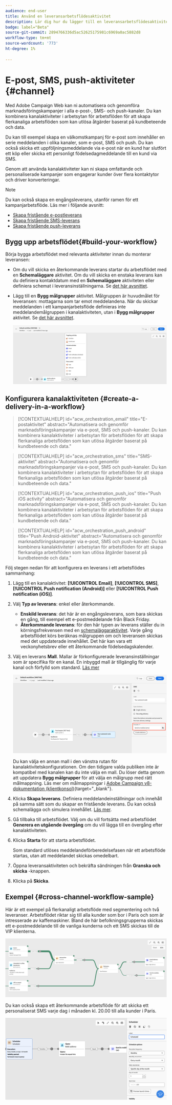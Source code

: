 ```yaml
---
audience: end-user
title: Använd en leveransarbetsflödesaktivitet
description: Lär dig hur du lägger till en leveransarbetsflödesaktivitet (e-post, push, SMS)
badge: label="Beta"
source-git-commit: 2894766336d5ac52625175981c6969a0ac5882d8
workflow-type: tm+mt
source-wordcount: '773'
ht-degree: 1%

---
```



# E-post, SMS, push-aktiviteter {#channel}

Med Adobe Campaign Web kan ni automatisera och genomföra marknadsföringskampanjer i alla e-post-, SMS- och push-kanaler. Du kan kombinera kanalaktiviteter i arbetsytan för arbetsflöden för att skapa flerkanaliga arbetsflöden som kan utlösa åtgärder baserat på kundbeteende och data.

Du kan till exempel skapa en välkomstkampanj för e-post som innehåller en serie meddelanden i olika kanaler, som e-post, SMS och push. Du kan också skicka ett uppföljningsmeddelande via e-post när en kund har slutfört ett köp eller skicka ett personligt födelsedagmeddelande till en kund via SMS.

Genom att använda kanalaktiviteter kan ni skapa omfattande och personaliserade kampanjer som engagerar kunder över flera kontaktytor och driver konverteringar.

>[!NOTE]
>
>Du kan också skapa en engångsleverans, utanför ramen för ett kampanjarbetsflöde. Läs mer i följande avsnitt:
>* [Skapa fristående e-postleverans](../../email/create-email.md)
>* [Skapa fristående SMS-leverans](../../sms/create-sms.md)
>* [Skapa fristående push-leverans](../../push/create-push.md)

## Bygg upp arbetsflödet{#build-your-workflow}

Börja bygga arbetsflödet med relevanta aktiviteter innan du monterar leveransen:

* Om du vill skicka en återkommande leverans startar du arbetsflödet med en **Schemaläggare** aktivitet. Om du vill skicka en enstaka leverans kan du definiera kontaktdatum med en **Schemaläggare** aktiviteten eller definiera schemat i leveransinställningarna. Se [det här avsnittet](scheduler.md).

* Lägg till en **Bygg målgrupper** aktivitet. Målgruppen är huvudmålet för leveransen: mottagarna som tar emot meddelandena. När du skickar meddelanden i ett kampanjarbetsflöde definieras inte meddelandemålgruppen i kanalaktiviteten, utan i **Bygg målgrupper** aktivitet. Se [det här avsnittet](build-audience.md).

  ![](../../msg/assets/add-delivery-in-wf.png)

## Konfigurera kanalaktiviteten {#create-a-delivery-in-a-workflow}


>[!CONTEXTUALHELP]
>id="acw_orchestration_email"
>title="E-postaktivitet"
>abstract="Automatisera och genomför marknadsföringskampanjer via e-post, SMS och push-kanaler. Du kan kombinera kanalaktiviteter i arbetsytan för arbetsflöden för att skapa flerkanaliga arbetsflöden som kan utlösa åtgärder baserat på kundbeteende och data."


>[!CONTEXTUALHELP]
>id="acw_orchestration_sms"
>title="SMS-aktivitet"
>abstract="Automatisera och genomför marknadsföringskampanjer via e-post, SMS och push-kanaler. Du kan kombinera kanalaktiviteter i arbetsytan för arbetsflöden för att skapa flerkanaliga arbetsflöden som kan utlösa åtgärder baserat på kundbeteende och data."


>[!CONTEXTUALHELP]
>id="acw_orchestration_push_ios"
>title="Push iOS activity"
>abstract="Automatisera och genomför marknadsföringskampanjer via e-post, SMS och push-kanaler. Du kan kombinera kanalaktiviteter i arbetsytan för arbetsflöden för att skapa flerkanaliga arbetsflöden som kan utlösa åtgärder baserat på kundbeteende och data."


>[!CONTEXTUALHELP]
>id="acw_orchestration_push_android"
>title="Push Android-aktivitet"
>abstract="Automatisera och genomför marknadsföringskampanjer via e-post, SMS och push-kanaler. Du kan kombinera kanalaktiviteter i arbetsytan för arbetsflöden för att skapa flerkanaliga arbetsflöden som kan utlösa åtgärder baserat på kundbeteende och data."

Följ stegen nedan för att konfigurera en leverans i ett arbetsflödes sammanhang:

1. Lägg till en kanalaktivitet: **[!UICONTROL Email]**, **[!UICONTROL SMS]**, **[!UICONTROL Push notification (Android)]** eller **[!UICONTROL Push notification (iOS)]**.

1. Välj **Typ av leverans**: enkel eller återkommande.

   * **Enskild leverans**: det här är en engångsleverans, som bara skickas en gång, till exempel ett e-postmeddelande från Black Friday.
   * **Återkommande leverans**: för den här typen av leverans ställer du in körningsfrekvensen med en [schemaläggaraktivitet](scheduler.md). Varje gång arbetsflödet körs beräknas målgruppen om och leveransen skickas med det uppdaterade innehållet. Det här kan vara ett veckonyhetsbrev eller ett återkommande födelsedagskalender.

1. Välj en leverans **Mall**. Mallar är förkonfigurerade leveransinställningar som är specifika för en kanal. En inbyggd mall är tillgänglig för varje kanal och förfylld som standard. [Läs mer](../../msg/delivery-template.md)

   ![](../assets/delivery-activity-in-wf.png)

   Du kan välja en annan mall i den vänstra rutan för kanalaktivitetskonfigurationen. Om den tidigare valda publiken inte är kompatibel med kanalen kan du inte välja en mall. Du löser detta genom att uppdatera **Bygg målgrupper** för att välja en målgrupp med rätt målmappning. Läs mer om målmappningar i [Adobe Campaign v8-dokumentation (klientkonsol)](https://experienceleague.adobe.com/docs/campaign/campaign-v8/audience/add-profiles/target-mappings.html){target="_blank"}.

1. Klicka **Skapa leverans**. Definiera meddelandeinställningar och innehåll på samma sätt som du skapar en fristående leverans. Du kan också schemalägga och simulera innehållet. [Läs mer](../../msg/gs-messages.md).

1. Gå tillbaka till arbetsflödet. Välj om du vill fortsätta med arbetsflödet **Generera en utgående övergång** om du vill lägga till en övergång efter kanalaktiviteten.

1. Klicka **Starta** för att starta arbetsflödet.

   Som standard utlöses meddelandeförberedelsefasen när ett arbetsflöde startas, utan att meddelandet skickas omedelbart.

1. Öppna leveransaktiviteten och bekräfta sändningen från **Granska och skicka** -knappen.

1. Klicka på **Skicka**.

## Exempel {#cross-channel-workflow-sample}

Här är ett exempel på flerkanaligt arbetsflöde med segmentering och två leveranser. Arbetsflödet riktar sig till alla kunder som bor i Paris och som är intresserade av kaffemaskiner. Bland de här befolkningsgrupperna skickas ett e-postmeddelande till de vanliga kunderna och ett SMS skickas till de VIP klienterna.

![](../assets/workflow-channel-example.png)

<!--
description, which use case you can perform (common other activities that you can link before of after the activity)

how to add and configure the activity

example of a configured activity within a workflow
The Email delivery activity allows you to configure the sending an email in a workflow. 

-->

Du kan också skapa ett återkommande arbetsflöde för att skicka ett personaliserat SMS varje dag i månaden kl. 20.00 till alla kunder i Paris.

![](../assets/workflow-channel-example2.png)

<!-- Scheduled emails available?

This can be a single send email and sent just once, or it can be a recurring email.
* Single send emails are standard emails, sent once.
* Recurring emails allow you to send the same email multiple times to different targets over a defined period. You can aggregate the deliveries per period in order to get reports that correspond to your needs.

When linked to a scheduler, you can define recurring emails.
Email recipients are defined upstream of the activity in the same workflow, via an Audience targeting activity.

-->


<!--The message preparation is triggered according to the workflow execution parameters. From the message dashboard, you can select whether to request or not a manual confirmation to send the message (required by default). You can start the workflow manually or place a scheduler activity in the workflow to automate execution.-->
